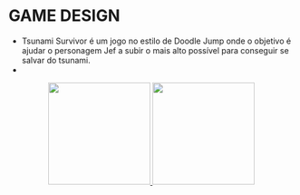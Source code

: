 ### <h1>GAME DESIGN </h1> 
- Tsunami Survivor é um jogo no estilo de Doodle Jump onde o objetivo é ajudar o personagem Jef a subir o mais alto possível para conseguir se salvar do tsunami.
- 
<div align="center">
  <a href="https://github.com/jeffersoncdantas/gameDesign">
  <img height="180em" src="https://github-readme-stats.vercel.app/api?username=jeffersoncdantas&show_icons=true&theme=dracula&include_all_commits=true&count_private=true"/>
  <img height="180em" src="https://github-readme-stats.vercel.app/api/top-langs/?username=jeffersoncdantas&layout=compact&langs_count=7&theme=dracula"/>
</div>
